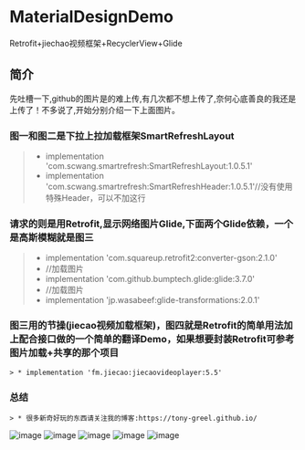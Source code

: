 # MaterialDesignDemo
Retrofit+jiechao视频框架+RecyclerView+Glide 

## 简介
先吐槽一下,github的图片是的难上传,有几次都不想上传了,奈何心底善良的我还是上传了！不多说了,开始分别介绍一下上面图片。
### 图一和图二是下拉上拉加载框架SmartRefreshLayout
   > * implementation 'com.scwang.smartrefresh:SmartRefreshLayout:1.0.5.1'
   > * implementation 'com.scwang.smartrefresh:SmartRefreshHeader:1.0.5.1'//没有使用特殊Header，可以不加这行
### 请求的则是用Retrofit,显示网络图片Glide,下面两个Glide依赖，一个是高斯模糊就是图三
  > *  implementation 'com.squareup.retrofit2:converter-gson:2.1.0'
  > * //加载图片
  > *  implementation 'com.github.bumptech.glide:glide:3.7.0'
  > * //加载图片
  > *  implementation 'jp.wasabeef:glide-transformations:2.0.1'
### 图三用的节操(jiecao视频加载框架)，图四就是Retrofit的简单用法加上配合接口做的一个简单的翻译Demo，如果想要封装Retrofit可参考图片加载+共享的那个项目
    > * implementation 'fm.jiecao:jiecaovideoplayer:5.5'
### 总结
    > * 很多新奇好玩的东西请关注我的博客:https://tony-greel.github.io/

![image](https://github.com/tony-greel/MaterialDesignDemo/blob/master/RetrofitDemo/src/main/res/mipmap-xxxhdpi/84004645-DFBB-48E2-9474-D71FE482F7EC.png)
![image](https://github.com/tony-greel/MaterialDesignDemo/blob/master/RetrofitDemo/src/main/res/mipmap-xxxhdpi/1F7229BD-01C0-42F0-8DE1-D1972159C854.png)
![image](https://github.com/tony-greel/MaterialDesignDemo/blob/master/RetrofitDemo/src/main/res/mipmap-xxxhdpi/04C88EA3-6D18-481E-9C89-BBF3317F27E6.png)
![image](https://github.com/tony-greel/MaterialDesignDemo/blob/master/RetrofitDemo/src/main/res/mipmap-xxxhdpi/52D8675E-DE7D-4B91-95AB-78FD74DCEFA0.png)
![image](https://github.com/tony-greel/MaterialDesignDemo/blob/master/RetrofitDemo/src/main/res/mipmap-xxxhdpi/C8A76EA8-CB38-4F0F-B0EF-E31412CABF3E.png)
